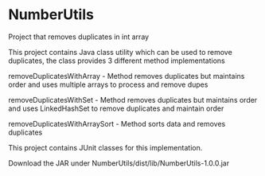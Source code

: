 # NumberUtils
Project that removes duplicates  in int array

This project contains Java class utility which can be used to remove duplicates, the class provides 3 different method implementations

removeDuplicatesWithArray - Method removes duplicates but maintains order and uses multiple arrays to process and remove dupes

removeDuplicatesWithSet - Method removes duplicates but maintains order and uses LinkedHashSet to remove duplicates and maintain order

removeDuplicatesWithArraySort - Method sorts data and removes duplicates

This project contains JUnit classes for this implementation.

Download the JAR under NumberUtils/dist/lib/NumberUtils-1.0.0.jar
